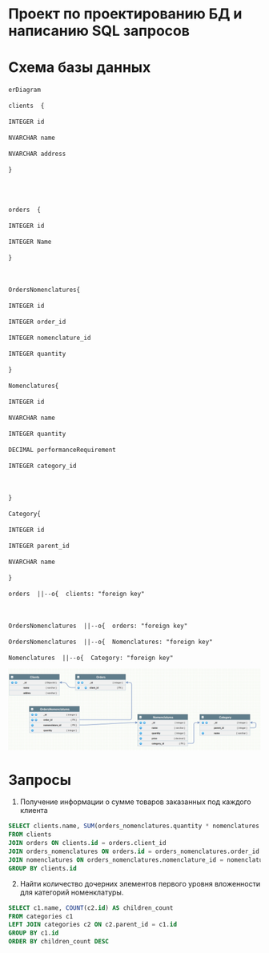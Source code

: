 # Проект по проектированию БД и написанию SQL запросов

# Схема базы данных



```mermaid
erDiagram

clients  {

INTEGER id

NVARCHAR name

NVARCHAR address

}

  
  

orders  {

INTEGER id

INTEGER Name

}

  

OrdersNomenclatures{

INTEGER id

INTEGER order_id

INTEGER nomenclature_id

INTEGER quantity

}

Nomenclatures{

INTEGER id

NVARCHAR name

INTEGER quantity

DECIMAL performanceRequirement

INTEGER category_id

  

}

Category{

INTEGER id

INTEGER parent_id

NVARCHAR name

}

orders  ||--o{  clients: "foreign key"

  

OrdersNomenclatures  ||--o{  orders: "foreign key"

OrdersNomenclatures  ||--o{  Nomenclatures: "foreign key"

Nomenclatures  ||--o{  Category: "foreign key"
```

![Image alt](https://github.com/AsmodaiP/test_db/raw/main/Screenshot_3.png)
# Запросы 

 1. Получение информации о сумме товаров заказанных под каждого клиента
```sql 
SELECT clients.name, SUM(orders_nomenclatures.quantity * nomenclatures.price)
FROM clients
JOIN orders ON clients.id = orders.client_id
JOIN orders_nomenclatures ON orders.id = orders_nomenclatures.order_id
JOIN nomenclatures ON orders_nomenclatures.nomenclature_id = nomenclatures.id
GROUP BY clients.id
```

2. Найти количество дочерних элементов первого уровня вложенности для
категорий номенклатуры.
```sql 
SELECT c1.name, COUNT(c2.id) AS children_count
FROM categories c1
LEFT JOIN categories c2 ON c2.parent_id = c1.id
GROUP BY c1.id
ORDER BY children_count DESC

```

